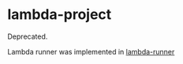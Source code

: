 # lambda-project

Deprecated.

Lambda runner was implemented in [lambda-runner](https://github.com/angryTit/lambda-runner)
